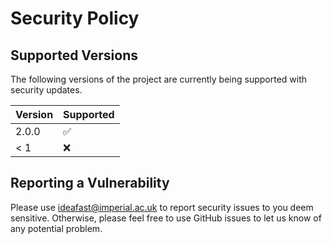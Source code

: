 # Security Policy

## Supported Versions

The following versions of the project are
currently being supported with security updates.

| Version | Supported          |
| ------- | ------------------ |
| 2.0.0   | :white_check_mark: |
| < 1     | :x:                |

## Reporting a Vulnerability

Please use ideafast@imperial.ac.uk to report security issues to you deem sensitive.
Otherwise, please feel free to use GitHub issues to let us know of any potential problem.
